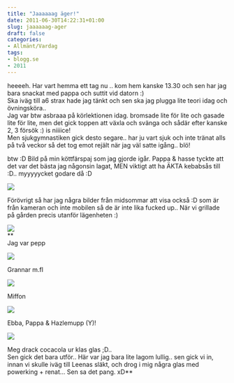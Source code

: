 ```yaml
---
title: "Jaaaaaag äger!"
date: 2011-06-30T14:22:31+01:00
slug: jaaaaaag-ager
draft: false
categories:
- Allmänt/Vardag
tags:
- blogg.se
- 2011
---
```

heeeeh. Har vart hemma ett tag nu .. kom hem kanske 13.30 och sen har jag bara snackat med pappa och suttit vid datorn :)  
Ska iväg till a6 strax hade jag tänkt och sen ska jag plugga lite teori idag och övningsköra..  
Jag var btw asbraaa på körlektionen idag. bromsade lite för lite och gasade lite för lite, men det gick toppen att växla och svänga och sådär efter kanske 2, 3 försök :) is niiiice!  
Men sjukgymnastiken gick desto segare.. har ju vart sjuk och inte tränat alls på två veckor så det tog emot rejält när jag väl satte igång.. blö!  
  
btw :D Bild på min köttfärspaj som jag gjorde igår. Pappa & hasse tyckte att det var det bästa jag någonsin lagat, MEN viktigt att ha ÄKTA kebabsås till :D.. myyyyycket godare då :D  
  
![](/assets/images/blogg.se/wp_000909_155220437.jpg)  
  
  
Förövrigt så har jag några bilder från midsommar att visa också :D som är från kameran och inte mobilen så de är inte lika fucked up.. När vi grillade på gården precis utanför lägenheten :)  
  
![](/assets/images/blogg.se/dsc03325_155220733.jpg)  
**  
Jag var pepp  
  
![](/assets/images/blogg.se/dsc03326_155220801.jpg)  
  
Grannar m.fl  
  
![](https://cdn2.cdnme.se/cdn/9-1/701517/images/2011/dsc03330_155220850.jpg)  
  
Miffon  
  
![](/assets/images/blogg.se/dsc03332_155220968.jpg)  
  
Ebba, Pappa & Hazlemupp (Y)!  
  
![](/assets/images/blogg.se/dsc03333_155221024.jpg)  
  
Meg drack cocacola ur klas glas ;D..  
Sen gick det bara utför.. Här var jag bara lite lagom lullig.. sen gick vi in, innan vi skulle iväg till Leenas släkt, och drog i mig några glas med powerking + renat... Sen sa det pang. xD**